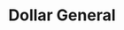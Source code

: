 ---
title: "Dollar General"
url: /palatka/dollar-general-north-eighth-street/
shop: variety store
---